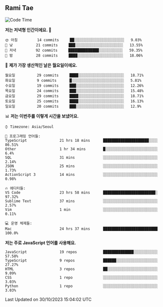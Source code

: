 ## Rami Tae

<!--START_SECTION:waka-->
![Code Time](http://img.shields.io/badge/Code%20Time-1%2C153%20hrs%2043%20mins-blue)

**저는 저녁형 인간이에요. 🦉** 

```text
🌞 아침         14 commits     ██░░░░░░░░░░░░░░░░░░░░░░░   9.03% 
🌆 낮　         21 commits     ███░░░░░░░░░░░░░░░░░░░░░░   13.55% 
🌃 저녁         92 commits     ██████████████░░░░░░░░░░░   59.35% 
🌙 밤　         28 commits     ████░░░░░░░░░░░░░░░░░░░░░   18.06%

```
📅 **제가 가장 생산적인 날은 월요일이에요.** 

```text
월요일          29 commits     ████░░░░░░░░░░░░░░░░░░░░░   18.71% 
화요일          9 commits      █░░░░░░░░░░░░░░░░░░░░░░░░   5.81% 
수요일          19 commits     ███░░░░░░░░░░░░░░░░░░░░░░   12.26% 
목요일          24 commits     ███░░░░░░░░░░░░░░░░░░░░░░   15.48% 
금요일          29 commits     ████░░░░░░░░░░░░░░░░░░░░░   18.71% 
토요일          25 commits     ████░░░░░░░░░░░░░░░░░░░░░   16.13% 
일요일          20 commits     ███░░░░░░░░░░░░░░░░░░░░░░   12.9%

```


📊 **저는 이번주를 이렇게 시간을 보냈어요.** 

```text
⌚︎ Timezone: Asia/Seoul

💬 프로그래밍 언어들: 
TypeScript               21 hrs 18 mins      █████████████████████░░░░   86.51% 
Other                    1 hr 34 mins        █░░░░░░░░░░░░░░░░░░░░░░░░   6.4% 
SQL                      31 mins             ░░░░░░░░░░░░░░░░░░░░░░░░░   2.14% 
JSON                     25 mins             ░░░░░░░░░░░░░░░░░░░░░░░░░   1.73% 
ActionScript 3           14 mins             ░░░░░░░░░░░░░░░░░░░░░░░░░   0.98%

🔥 에디터들: 
VS Code                  23 hrs 58 mins      ████████████████████████░   97.32% 
Sublime Text             37 mins             ░░░░░░░░░░░░░░░░░░░░░░░░░   2.57% 
Vim                      1 min               ░░░░░░░░░░░░░░░░░░░░░░░░░   0.11%

💻 운영 체제들: 
Mac                      24 hrs 37 mins      █████████████████████████   100.0%

```

**저는 주로 JavaScript 언어를 사용해요.** 

```text
JavaScript               19 repos            ██████████████░░░░░░░░░░░   57.58% 
TypeScript               9 repos             ██████░░░░░░░░░░░░░░░░░░░   27.27% 
HTML                     3 repos             ██░░░░░░░░░░░░░░░░░░░░░░░   9.09% 
CSS                      1 repo              ░░░░░░░░░░░░░░░░░░░░░░░░░   3.03% 
Python                   1 repo              ░░░░░░░░░░░░░░░░░░░░░░░░░   3.03%

```



 Last Updated on 30/10/2023 15:04:02 UTC
<!--END_SECTION:waka-->
